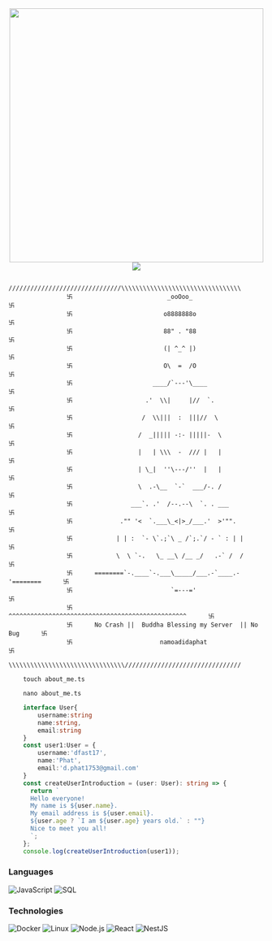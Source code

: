 <div align="center">
    <img src="https://user-images.githubusercontent.com/74038190/225813708-98b745f2-7d22-48cf-9150-083f1b00d6c9.gif" width="500" />
</div>
<!-- <div align="center">
    <img src="https://visitcount.itsvg.in/api?id=dphasst17&label=&pretty=true" />
</div> -->
<div align="center">
    <img src="https://github-profile-summary-cards.vercel.app/api/cards/profile-details?username=dphasst17&theme=tokyonight" />
</div>

```
                ///////////////////////////////\\\\\\\\\\\\\\\\\\\\\\\\\\\\\\\\\
                卐                          _ooOoo_                            卐
                卐                         o8888888o                           卐
                卐                         88" . "88                           卐
                卐                         (| ^_^ |)                           卐
                卐                         O\  =  /O                           卐
                卐                      ____/`---'\____                        卐
                卐                    .'  \\|     |//  `.                      卐
                卐                   /  \\|||  :  |||//  \                     卐
                卐                  /  _||||| -:- |||||-  \                    卐
                卐                  |   | \\\  -  /// |   |                    卐
                卐                  | \_|  ''\---/''  |   |                    卐
                卐                  \  .-\__  `-`  ___/-. /                    卐
                卐                ___`. .'  /--.--\  `. . ___                  卐
                卐             ."" '<  `.___\_<|>_/___.'  >'"".                卐
                卐            | | :  `- \`.;`\ _ /`;.`/ - ` : | |              卐
                卐            \  \ `-.   \_ __\ /__ _/   .-` /  /              卐
                卐      ========`-.____`-.___\_____/___.-`____.-'========      卐
                卐                           `=---='                           卐
                卐      ^^^^^^^^^^^^^^^^^^^^^^^^^^^^^^^^^^^^^^^^^^^^^^^^^      卐
                卐      No Crash ||  Buddha Blessing my Server  || No Bug      卐
                卐                        namoadidaphat                        卐
                \\\\\\\\\\\\\\\\\\\\\\\\\\\\\\\\////////////////////////////////
```

```shell
    touch about_me.ts
```

```shell
    nano about_me.ts
```

```typescript
    interface User{
        username:string
        name:string,
        email:string
    }
    const user1:User = {
        username:'dfast17',
        name:'Phat',
        email:'d.phat1753@gmail.com'
    }
    const createUserIntroduction = (user: User): string => {
      return `
      Hello everyone!
      My name is ${user.name}.
      My email address is ${user.email}.
      ${user.age ? `I am ${user.age} years old.` : ""}
      Nice to meet you all!
      `;
    };
    console.log(createUserIntroduction(user1));
```

### Languages
    
![JavaScript](https://img.shields.io/badge/-JavaScript-000?&logo=JavaScript)
![SQL](https://img.shields.io/badge/-SQL-000?&logo=MySQL)

### Technologies

![Docker](https://img.shields.io/badge/-Docker-000?&logo=Docker)
![Linux](https://img.shields.io/badge/-Linux-000?&logo=Linux)
![Node.js](https://img.shields.io/badge/-Node.js-000?&logo=node.js)
![React](https://img.shields.io/badge/-React-000?&logo=React)
![NestJS](https://img.shields.io/badge/-Nextjs-000?&logo=NestJs)
